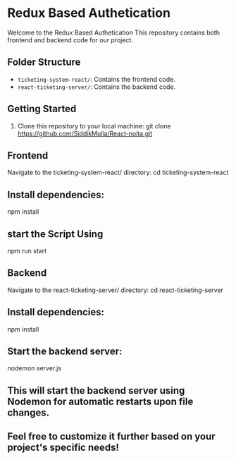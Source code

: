 # Redux Based Authetication

Welcome to the Redux Based Authetication This repository contains both frontend and backend code for our project.

## Folder Structure

- `ticketing-system-react/`: Contains the frontend code.
- `react-ticketing-server/`: Contains the backend code.

## Getting Started

1. Clone this repository to your local machine:
git clone <https://github.com/SiddikMulla/React-noita.git>

## Frontend
Navigate to the ticketing-system-react/ directory:
cd ticketing-system-react

## Install dependencies:
npm install

## start the Script Using
npm run start

## Backend
Navigate to the react-ticketing-server/ directory:
cd react-ticketing-server

## Install dependencies:
npm install

## Start the backend server:
nodemon server.js

## This will start the backend server using Nodemon for automatic restarts upon file changes.


## Feel free to customize it further based on your project's specific needs!

